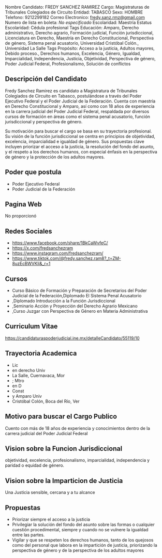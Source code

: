 Nombre Candidato: FREDY SANCHEZ RAMIREZ
Cargo: Magistraturas de Tribunales Colegiados de Circuito
Entidad: TABASCO
Sexo: HOMBRE
Telefono: 9212299182
Correo Electronico: fredy.sanz.rmz@gmail.com
Numero de lista en boleta: *No especificado*
Escolaridad: Maestría
Estatus Escolaridad: Cédula profesional
Tags Educación: Amparo, Derecho administrativo, Derecho agrario, Formación judicial, Función jurisdiccional, Licenciatura en Derecho, Maestría en Derecho Constitucional, Perspectiva de género, Sistema penal acusatorio, Universidad Cristóbal Colón., Universidad La Salle
Tags Propósito: Acceso a la justicia, Adultos mayores, Debido proceso., Derechos humanos, Excelencia, Género, Igualdad, Imparcialidad, Independencia, Justicia, Objetividad, Perspectiva de género, Poder Judicial Federal, Profesionalismo, Solución de conflictos


## Descripción del Candidato 

Fredy Sanchez Ramirez es candidato a Magistratura de Tribunales Colegiados de Circuito en Tabasco, postulándose a través del Poder Ejecutivo Federal y el Poder Judicial de la Federación. Cuenta con maestría en Derecho Constitucional y Amparo, así como con 18 años de experiencia en la carrera judicial del Poder Judicial Federal, respaldada por diversos cursos de formación en áreas como el sistema penal acusatorio, función jurisdiccional y perspectiva de género.

Su motivación para buscar el cargo se basa en su trayectoria profesional. Su visión de la función jurisdiccional se centra en principios de objetividad, excelencia, imparcialidad e igualdad de género. Sus propuestas clave incluyen priorizar el acceso a la justicia, la resolución del fondo del asunto, y el respeto a los derechos humanos, con especial énfasis en la perspectiva de género y la protección de los adultos mayores.


## Poder que postula

- Poder Ejecutivo Federal
- Poder Judicial de la Federación


## Pagina Web

No proporcionó


## Redes Sociales

- https://www.facebook.com/share/1BkCaWvfeC/
- https://x.com/fredsanchezram
- https://www.instagram.com/fredsanchezram/
- https://www.tiktok.com/@fredy.sanchez.ram8?_t=ZM-8uzEcBWVKli&_r=1


## Cursos

- Curso Básico de Formación y Preparación de Secretarios del Poder Judicial de la Federación,Diplomado El Sistema Penal Acusatorio
- ,Diplomado Introducción a la Función Jurisdiccional
- ,Seminario Acción y Proyección del Derecho Agrario Mexicano
- ,Curso Juzgar con Perspectiva de Género en Materia Administrativa


## Curriculum Vitae

https://candidaturaspoderjudicial.ine.mx/detalleCandidato/55119/10


## Trayectoria Academica

- Lic
- en derecho Univ
- La Salle, Cuernavaca, Mor
- ; Mtro
- en D
- Const
- y Amparo Univ
- Cristóbal Colón, Boca del Río, Ver


## Motivo para buscar el Cargo Publico

Cuento con más de 18 años de experiencia y conocimientos dentro de la carrera judicial del Poder Judicial Federal


## Vision sobre la Funcion Jurisdiccional

objetividad, excelencia, profesionalismo, imparcialidad, independencia y paridad o equidad de género.


## Vision sobre la Imparticion de Justicia

Una Justicia sensible, cercana y a tu alcance


## Propuestas

- Priorizar siempre el acceso a la justicia
- Privilegiar la solución del fondo del asunto sobre las formas o cualquier cuestión procedimental, siempre y cuando no se vulnere la igualdad entre las partes.
- Vigilar y que se respeten los derechos humanos, tanto de los quejosos como del personal que labora en la impartición de justicia, priorizando la perspectiva de género y de la perspectiva de los adultos mayores

